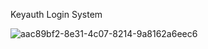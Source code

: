 Keyauth Login System

![aac89bf2-8e31-4c07-8214-9a8162a6eec6](https://github.com/NXS-CodeX/Nexus-Login-Menu/assets/171492219/1517a959-41c0-42fc-b8ed-287acea79adc)
